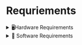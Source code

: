 # Requriements

<details>
<summary>🖥️Hardware Requirements</summary>

| Component            | Quantity | 
|----------------------|----------|
| ESP 32              | 1        |
| L298N Motor Driver  | 1        |
| IR Sensors          | 2        |
| DC Motors           | 2        |
| Car Chassis         | 1        |
| Battery(7V - 12V)   | 1        |
| Switch              | 1        |
| Jumper Wires        | Multiple |
</details>

<details>
<summary>📜 Software Requirements</summary>

  
+ Thonny IDE

+ MicroPython Firmware for ESP32
  
+ ESP32 Board Package

</details>
